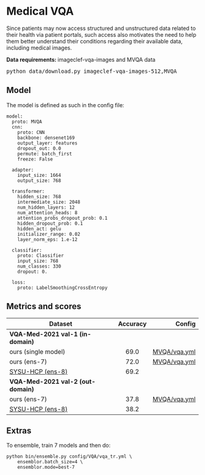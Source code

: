 # Medical VQA

Since patients may now access structured and unstructured data related to their health via patient portals, such access also motivates the need to help them better understand their conditions regarding their available data, including medical images.

<div class="data_box">
	<b>Data requirements: </b> imageclef-vqa-images and MVQA data
	<div class="highlight">
<pre>python data/download.py imageclef-vqa-images-512,MVQA </pre></div>	
</div>


## Model
The model is defined as such in the config file:
```
model:
  proto: MVQA
  cnn:
    proto: CNN
    backbone: densenet169
    output_layer: features
    dropout_out: 0.0
    permute: batch_first
    freeze: False

  adapter:
    input_size: 1664
    output_size: 768

  transformer:
    hidden_size: 768
    intermediate_size: 2048
    num_hidden_layers: 12
    num_attention_heads: 8
    attention_probs_dropout_prob: 0.1
    hidden_dropout_prob: 0.1
    hidden_act: gelu
    initializer_range: 0.02
    layer_norm_eps: 1.e-12

  classifier:
    proto: Classifier
    input_size: 768
    num_classes: 330
    dropout: 0.

  loss:
    proto: LabelSmoothingCrossEntropy
```
## Metrics and scores

Dataset |   Accuracy | Config
| ------------- |:-------------:|-------------:|
|**VQA-Med-2021 val-1 (in-domain)** |
 | ours (single model) | 69.0 | [MVQA/vqa.yml](https://github.com/jbdel/vilmedic/blob/main/config/MVQA/vqa.yml)
   | ours (ens-7) | 72.0| [MVQA/vqa.yml](https://github.com/jbdel/vilmedic/blob/main/config/MVQA/vqa.yml)
   | [SYSU-HCP (ens-8)](http://ceur-ws.org/Vol-2936/paper-99.pdf) | 69.2
| **VQA-Med-2021 val-2 (out-domain)**
| ours (ens-7)  | 37.8| [MVQA/vqa.yml](https://github.com/jbdel/vilmedic/blob/main/config/MVQA/vqa.yml)
   | [SYSU-HCP (ens-8)](http://ceur-ws.org/Vol-2936/paper-99.pdf) | 38.2

## Extras
To ensemble, train 7 models and then do:

```
python bin/ensemble.py config/VQA/vqa_tr.yml \
    ensemblor.batch_size=4 \
    ensemblor.mode=best-7
```